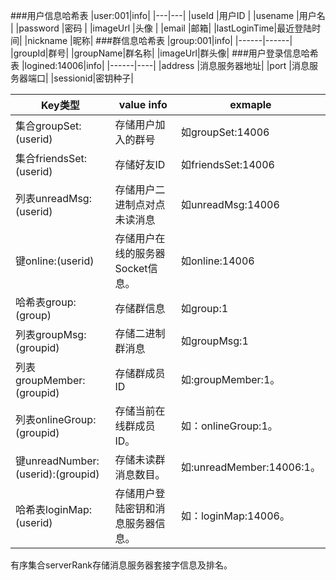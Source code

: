 ###用户信息哈希表
|user:001|info|
|---|---|
|useId |用户ID |
|usename |用户名 |
|password |密码 |
|imageUrl |头像  |
|email    |邮箱|
|lastLoginTime|最近登陆时间|
|nickname |昵称|
###群信息哈希表
|group:001|info|
|------|------|
|groupId|群号|
|groupName|群名称|
|imageUrl|群头像|
###用户登录信息哈希表
|logined:14006|info|
|------|----|
|address |消息服务器地址|
|port |消息服务器端口|
|sessionid|密钥种子|

|Key类型|value info |exmaple|
|-----|-----|------|
|集合groupSet:(userid)|存储用户加入的群号|如groupSet:14006|
|集合friendsSet:(userid)|存储好友ID|如friendsSet:14006|
|列表unreadMsg:(userid)|存储用户二进制点对点未读消息|如unreadMsg:14006|
|键online:(userid)|存储用户在线的服务器Socket信息。|如online:14006|
|哈希表group:(group)|存储群信息|如group:1|
|列表groupMsg:(groupid)|存储二进制群消息|如groupMsg:1|
|列表groupMember:(groupid)|存储群成员ID|如:groupMember:1。|
|列表onlineGroup:(groupid)|存储当前在线群成员ID。|如：onlineGroup:1。|
|键unreadNumber:(userid):(groupid)|存储未读群消息数目。|如:unreadMember:14006:1。|
|哈希表loginMap:(userid)|存储用户登陆密钥和消息服务器信息。|如：loginMap:14006。|

有序集合serverRank存储消息服务器套接字信息及排名。
